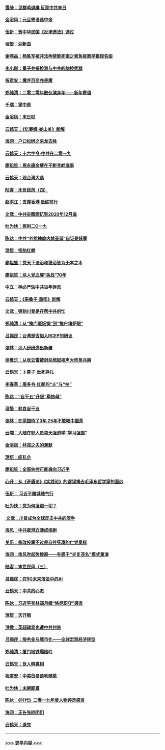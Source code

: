 #### [雪绮：见群鸡退鹰  反观中共末日](../pages/nsc993/n11762112.md?t=01030211) 
#### [金浴凤：元旦寄语迷中帝](../pages/nsc993/n11761788.md?t=01030211) 
#### [伍新：贺中华民国《反渗透法》通过](../pages/nsc993/n11761994.md?t=01030211) 
#### [理悟：迎新曲](../pages/nsc993/n11761152.md?t=01030211) 
#### [谢燕益：杨胜军被非法拘禁致死案之紧急报案举报控告函](../pages/nsc993/n11756134.md?t=01030211) 
#### [李小刚：量子共振检测与中共的脑控武器](../pages/nsc993/n11754518.md?t=01030211) 
#### [祝君安：魔共百变亦是魔](../pages/nsc993/n11754469.md?t=01030211) 
#### [郑纯清：二零二零年散伙演弃年——新年寄语](../pages/nsc993/n11754195.md?t=01030211) 
#### [千瑞：望中原](../pages/nsc993/n11754159.md?t=01030211) 
#### [金浴凤：末日叹](../pages/nsc993/n11752359.md?t=01030211) 
#### [云鹤天：《忆秦娥‧娄山关》新解](../pages/nsc993/n11752348.md?t=01030211) 
#### [海网：户口松绑之来龙去脉](../pages/nsc993/n11752328.md?t=01030211) 
#### [云鹤天：十六字令‧中共在二零一九](../pages/nsc993/n11752305.md?t=01030211) 
#### [廖祖笙：周永康余孽在不断寻衅滋事](../pages/nsc993/n11751013.md?t=01030211) 
#### [云鹤天：观台湾大选](../pages/nsc993/n11751007.md?t=01030211) 
#### [陆客：末世民风（四）](../pages/nsc993/n11749203.md?t=01030211) 
#### [赵洪江：支撑香港 砥砺前行](../pages/nsc993/n11748482.md?t=01030211) 
#### [文武：中共妄图顽抗到2020年12月底](../pages/nsc993/n11748446.md?t=01030211) 
#### [吐为快：挥别二O一九](../pages/nsc993/n11748411.md?t=01030211) 
#### [陈达：中共“外扰神韵内禁圣诞”自证是妖孽](../pages/nsc993/n11748226.md?t=01030211) 
#### [理悟：怪胎红朝](../pages/nsc993/n11748206.md?t=01030211) 
#### [廖祖笙：党天下法治和德治皆为无本之木](../pages/nsc993/n11748135.md?t=01030211) 
#### [廖祖笙：杀人党血腥“执政”70年](../pages/nsc993/n11745144.md?t=01030211) 
#### [中立：神必严惩中共百年罪恶](../pages/nsc993/n11744970.md?t=01030211) 
#### [云鹤天：《采桑子‧重阳》新解](../pages/nsc993/n11744948.md?t=01030211) 
#### [文武：弹劾川普是在帮中共的忙](../pages/nsc993/n11744758.md?t=01030211) 
#### [郑纯清：从“挨门砸饭锅”到“挨户堵炉眼”](../pages/nsc993/n11744745.md?t=01030211) 
#### [吕锡民：台湾是否加入RCEP的研议](../pages/nsc993/n11744701.md?t=01030211) 
#### [张林：汉人纷纷逃出新疆](../pages/nsc993/n11743530.md?t=01030211) 
#### [徐曼沅：从张云雷被封杀想起相声大师吴兆南](../pages/nsc993/n11741816.md?t=01030211) 
#### [云鹤天：卜算子‧垂死挣扎](../pages/nsc993/n11739956.md?t=01030211) 
#### [李春草：唐多令‧红朝的“斗”与“拍”](../pages/nsc993/n11739830.md?t=01030211) 
#### [陈达：“自干五”升级“牵妨母”](../pages/nsc993/n11739724.md?t=01030211) 
#### [理悟：悲哀自干五](../pages/nsc993/n11739547.md?t=01030211) 
#### [张林：在茶园待了3年 25年不敢喝中国茶](../pages/nsc993/n11739240.md?t=01030211) 
#### [云端：大陆在职人员每天强迫学“学习强国”](../pages/nsc993/n11738735.md?t=01030211) 
#### [金浴凤：林郑之夫的渊默](../pages/nsc993/n11737735.md?t=01030211) 
#### [理悟：叹私企](../pages/nsc993/n11737715.md?t=01030211) 
#### [廖祖笙：全面失控可能袭向习近平](../pages/nsc993/n11737704.md?t=01030211) 
#### [心升：从《矛盾论》《实践论》的谬误揭去毛泽东哲学家的面纱](../pages/nsc993/n11736962.md?t=01030211) 
#### [伍新： 习近平赌城赌气行](../pages/nsc993/n11736929.md?t=01030211) 
#### [吐为快：党为何凌蹈一切？](../pages/nsc993/n11736915.md?t=01030211) 
#### [ 文武：川普成为全球反击中共的旗手](../pages/nsc993/n11736882.md?t=01030211) 
#### [海风：中共废港立澳成闹剧](../pages/nsc993/n11735857.md?t=01030211) 
#### [关乐：修改校章不过是自往死凑的亡党臭棋](../pages/nsc993/n11735097.md?t=01030211) 
#### [海网：南风吹起势燎原——有感于“光复茂名”模式重演](../pages/nsc993/n11732308.md?t=01030211) 
#### [陆客：末世民风（三）](../pages/nsc993/n11732211.md?t=01030211) 
#### [吕锡民：在5G未来演进中的AI](../pages/nsc993/n11730010.md?t=01030211) 
#### [云鹤天：中共的心态](../pages/nsc993/n11729906.md?t=01030211) 
#### [陈达：习近平夸林郑月娥“恪尽职守”感言](../pages/nsc993/n11729881.md?t=01030211) 
#### [理悟：天开眼](../pages/nsc993/n11729699.md?t=01030211) 
#### [洪微：英超球星也遭中共封杀](../pages/nsc993/n11727243.md?t=01030211) 
#### [吕锡民：服务业与城市化——全球宏观经济转型](../pages/nsc993/n11725845.md?t=01030211) 
#### [郑纯清：厦门地铁塌陷吟](../pages/nsc993/n11725813.md?t=01030211) 
#### [云鹤天：世人明真相](../pages/nsc993/n11725621.md?t=01030211) 
#### [祝君安：中美贸易谈判随感](../pages/nsc993/n11725609.md?t=01030211) 
#### [吐为快：末朝即景](../pages/nsc993/n11723365.md?t=01030211) 
#### [陈达：《时代》二零一九年度人物评选感言](../pages/nsc993/n11723337.md?t=01030211) 
#### [海网：正告张晓明们](../pages/nsc993/n11723228.md?t=01030211) 
#### [云鹤天：退党](../pages/nsc993/n11723056.md?t=01030211) 

----
#### [ >>> 更早内容 <<< ](../indexes/nsc993-earlier.md)
